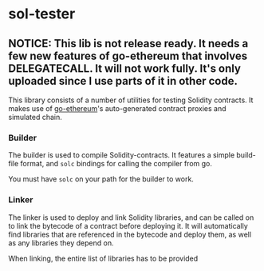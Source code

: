 # sol-tester

## NOTICE: This lib is not release ready. It needs a few new features of go-ethereum that involves DELEGATECALL. It will not work fully. It's only uploaded since I use parts of it in other code.

This library consists of a number of utilities for testing Solidity contracts. It makes use of [go-ethereum](https://github.com/ethereum/go-ethereum)'s auto-generated contract proxies and simulated chain.

### Builder

The builder is used to compile Solidity-contracts. It features a simple build-file format, and `solc` bindings for calling the compiler from go.

You must have `solc` on your path for the builder to work.

### Linker

The linker is used to deploy and link Solidity libraries, and can be called on to link the bytecode of a contract before deploying it. It will automatically find libraries that are referenced in the bytecode and deploy them, as well as any libraries they depend on.

When linking, the entire list of libraries has to be provided